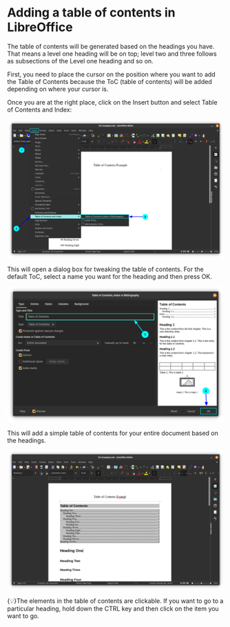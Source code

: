 # Adding a table of contents in LibreOffice

The table of contents will be generated based on the headings you have. That means a level one heading will be on top; level two and three follows as subsections of the Level one heading and so on.

First, you need to place the cursor on the position where you want to add the Table of Contents because the ToC (table of contents) will be added depending on where your cursor is.

Once you are at the right place, click on the Insert button and select Table of Contents and Index:


![Screenshot](1.png)

This will open a dialog box for tweaking the table of contents. For the default ToC, select a name you want for the heading and then press OK.

![Screenshot](2.webp)

This will add a simple table of contents for your entire document based on the headings.


![Screenshot](3.webp)

{💡}The elements in the table of contents are clickable. If you want to go to a particular heading, hold down the CTRL key and then click on the item you want to go.


